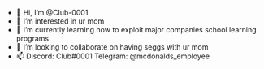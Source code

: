 - 👋 Hi, I’m @Club-0001
- 👀 I’m interested in ur mom
- 🌱 I’m currently learning how to exploit major companies school learning programs
- 💞️ I’m looking to collaborate on having seggs with ur mom
- 📫 Discord: Club#0001 Telegram: @mcdonalds_employee

